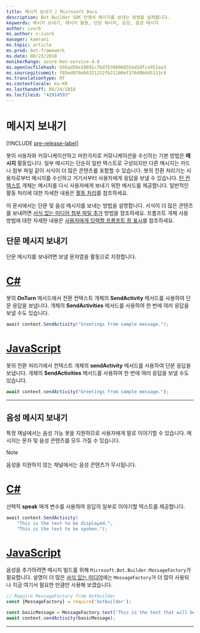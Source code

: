 ```yaml
---
title: 메시지 보내기 | Microsoft Docs
description: Bot Builder SDK 안에서 메시지를 보내는 방법을 살펴봅니다.
keywords: 메시지 보내기, 메시지 활동, 단문 메시지, 음성, 음성 메시지
author: ivorb
ms.author: v-ivorb
manager: kamrani
ms.topic: article
ms.prod: bot-framework
ms.date: 08/23/2018
monikerRange: azure-bot-service-4.0
ms.openlocfilehash: b56ad56e19691cfbd7b39606832ed10fce951aa3
ms.sourcegitcommit: f89ed979eb6321232fb21100ef376d9b0d5113c9
ms.translationtype: HT
ms.contentlocale: ko-KR
ms.lasthandoff: 08/24/2018
ms.locfileid: "42914593"
---
```

# <a name="send-messages"></a>메시지 보내기

[!INCLUDE [pre-release-label](../includes/pre-release-label.md)]

봇이 사용자와 커뮤니케이션하고 마찬가지로 커뮤니케이션을 수신하는 기본 방법은 **메시지** 활동입니다. 일부 메시지는 단순히 일반 텍스트로 구성되지만 다른 메시지는 카드나 첨부 파일 같이 서식이 더 많은 콘텐츠를 포함할 수 있습니다. 봇의 전환 처리기는 사용자로부터 메시지를 수신하고 거기서부터 사용자에게 응답을 보낼 수 있습니다. [턴 컨텍스트](bot-builder-concept-activity-processing.md#turn-context) 개체는 메시지를 다시 사용자에게 보내기 위한 메서드를 제공합니다. 일반적인 활동 처리에 대한 자세한 내용은 [활동 처리](bot-builder-concept-activity-processing.md)를 참조하세요.

이 문서에서는 단문 및 음성 메시지를 보내는 방법을 설명합니다. 서식이 더 많은 콘텐츠를 보내려면 [서식 있는 미디어 첨부 파일 추가](bot-builder-howto-add-media-attachments.md) 방법을 참조하세요. 프롬프트 개체 사용 방법에 대한 자세한 내용은 [사용자에게 입력할 프롬프트 창 표시](bot-builder-prompts.md)를 참조하세요.

## <a name="send-a-simple-text-message"></a>단문 메시지 보내기

단문 메시지를 보내려면 보낼 문자열을 활동으로 지정합니다.

# <a name="ctabcsharp"></a>[C#](#tab/csharp)

봇의 **OnTurn** 메서드에서 전환 컨텍스트 개체의 **SendActivity** 메서드를 사용하여 단문 응답을 보냅니다. 개체의 **SendActivities** 메서드를 사용하여 한 번에 여러 응답을 보낼 수도 있습니다.

```cs
await context.SendActivity("Greetings from sample message.");
```

# <a name="javascripttabjavascript"></a>[JavaScript](#tab/javascript)

봇의 전환 처리기에서 컨텍스트 개체의 **sendActivity** 메서드를 사용하여 단문 응답을 보냅니다. 개체의 **SendActivities** 메서드를 사용하여 한 번에 여러 응답을 보낼 수도 있습니다.

```javascript
await context.sendActivity("Greetings from sample message.");
```

---

## <a name="send-a-spoken-message"></a>음성 메시지 보내기

특정 채널에서는 음성 가능 봇을 지원하므로 사용자에게 말로 이야기할 수 있습니다. 메시지는 문자 및 음성 콘텐츠를 모두 가질 수 있습니다.

> [!NOTE]
> 음성을 지원하지 않는 채널에서는 음성 콘텐츠가 무시됩니다.

# <a name="ctabcsharp"></a>[C#](#tab/csharp)

선택적 **speak** 매개 변수를 사용하여 응답의 일부로 이야기할 텍스트를 제공합니다.

```cs
await context.SendActivity(
    "This is the text to be displayed.",
    "This is the text to be spoken.");
```

# <a name="javascripttabjavascript"></a>[JavaScript](#tab/javascript)

음성을 추가하려면 메시지 빌드를 위해 `Microsoft.Bot.Builder.MessageFactory`가 필요합니다. 설명이 더 많은 [서식 있는 미디어](bot-builder-howto-add-media-attachments.md)에는 `MessageFactory`가 더 많이 사용되나 지금 여기서 필요한 만큼만 사용해 보겠습니다.

```javascript
// Require MessageFactory from botbuilder
const {MessageFactory} = require('botbuilder');

const basicMessage = MessageFactory.text('This is the text that will be displayed.', 'This is the text that will be spoken.');
await context.sendActivity(basicMessage);
```

---
